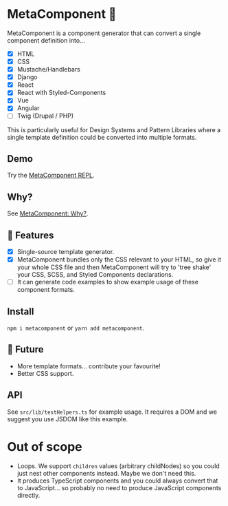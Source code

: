 # MetaComponent 🦚

MetaComponent is a component generator that can convert a single component definition into...

- [x] HTML
- [x] CSS
- [x] Mustache/Handlebars
- [x] Django
- [x] React
- [x] React with Styled-Components
- [x] Vue
- [x] Angular
- [ ] Twig (Drupal / PHP)

This is particularly useful for Design Systems and Pattern Libraries where a single template definition could be converted into multiple formats.

## Demo

Try the [MetaComponent REPL](https://springload.github.io/metacomponent).

## Why?

See [MetaComponent: Why?](https://springload.github.io/metacomponent#why).

## :gift: Features

- [x] Single-source template generator.
- [x] MetaComponent bundles only the CSS relevant to your HTML, so give it your whole CSS file and then MetaComponent will try to 'tree shake' your CSS, SCSS, and Styled Components declarations.
- [ ] It can generate code examples to show example usage of these component formats.

## Install

`npm i metacomponent` or `yarn add metacomponent`.

## :crystal_ball: Future

- More template formats... contribute your favourite!
- Better CSS support.

## API

See `src/lib/testHelpers.ts` for example usage. It requires a DOM and we suggest you use JSDOM like this example.

# Out of scope

- Loops. We support `children` values (arbitrary childNodes) so you could just nest other components instead. Maybe we don't need this.
- It produces TypeScript components and you could always convert that to JavaScript... so probably no need to produce JavaScript components directly.
